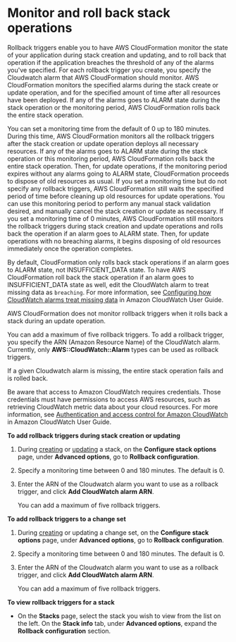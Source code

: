 # Monitor and roll back stack operations<a name="using-cfn-rollback-triggers"></a>

Rollback triggers enable you to have AWS CloudFormation monitor the state of your application during stack creation and updating, and to roll back that operation if the application breaches the threshold of any of the alarms you've specified\. For each rollback trigger you create, you specify the Cloudwatch alarm that AWS CloudFormation should monitor\. AWS CloudFormation monitors the specified alarms during the stack create or update operation, and for the specified amount of time after all resources have been deployed\. If any of the alarms goes to ALARM state during the stack operation or the monitoring period, AWS CloudFormation rolls back the entire stack operation\.

You can set a monitoring time from the default of 0 up to 180 minutes\. During this time, AWS CloudFormation monitors all the rollback triggers after the stack creation or update operation deploys all necessary resources\. If any of the alarms goes to ALARM state during the stack operation or this monitoring period, AWS CloudFormation rolls back the entire stack operation\. Then, for update operations, if the monitoring period expires without any alarms going to ALARM state, CloudFormation proceeds to dispose of old resources as usual\. If you set a monitoring time but do not specify any rollback triggers, AWS CloudFormation still waits the specified period of time before cleaning up old resources for update operations\. You can use this monitoring period to perform any manual stack validation desired, and manually cancel the stack creation or update as necessary\. If you set a monitoring time of 0 minutes, AWS CloudFormation still monitors the rollback triggers during stack creation and update operations and rolls back the operation if an alarm goes to ALARM state\. Then, for update operations with no breaching alarms, it begins disposing of old resources immediately once the operation completes\.

By default, CloudFormation only rolls back stack operations if an alarm goes to ALARM state, not INSUFFICIENT\_DATA state\. To have AWS CloudFormation roll back the stack operation if an alarm goes to INSUFFICIENT\_DATA state as well, edit the CloudWatch alarm to treat missing data as `breaching`\. For more information, see [Configuring how CloudWatch alarms treat missing data](https://docs.aws.amazon.com/AmazonCloudWatch/latest/monitoring/AlarmThatSendsEmail.html#alarms-and-missing-data) in Amazon CloudWatch User Guide\.

AWS CloudFormation does not monitor rollback triggers when it rolls back a stack during an update operation\.

You can add a maximum of five rollback triggers\. To add a rollback trigger, you specify the ARN \(Amazon Resource Name\) of the CloudWatch alarm\. Currently, only **AWS::CloudWatch::Alarm** types can be used as rollback triggers\. 

If a given Cloudwatch alarm is missing, the entire stack operation fails and is rolled back\.

Be aware that access to Amazon CloudWatch requires credentials\. Those credentials must have permissions to access AWS resources, such as retrieving CloudWatch metric data about your cloud resources\. For more information, see [Authentication and access control for Amazon CloudWatch](https://docs.aws.amazon.com/AmazonCloudWatch/latest/monitoring/auth-and-access-control-cw.html) in Amazon CloudWatch User Guide\.

**To add rollback triggers during stack creation or updating**

1. During [creating](https://docs.aws.amazon.com/AWSCloudFormation/latest/UserGuide/cfn-console-create-stack.html) or [updating](https://docs.aws.amazon.com/AWSCloudFormation/latest/UserGuide/using-cfn-updating-stacks.html) a stack, on the **Configure stack options** page, under **Advanced options**, go to **Rollback configuration**\.

1. Specify a monitoring time between 0 and 180 minutes\. The default is 0\.

1. Enter the ARN of the Cloudwatch alarm you want to use as a rollback trigger, and click **Add CloudWatch alarm ARN**\. 

   You can add a maximum of five rollback triggers\.

**To add rollback triggers to a change set**

1. During [creating](https://docs.aws.amazon.com/AWSCloudFormation/latest/UserGuide/using-cfn-updating-stacks-changesets-create.html) or updating a change set, on the **Configure stack options** page, under **Advanced options**, go to **Rollback configuration**\.

1. Specify a monitoring time between 0 and 180 minutes\. The default is 0\.

1. Enter the ARN of the Cloudwatch alarm you want to use as a rollback trigger, and click **Add CloudWatch alarm ARN**\.

   You can add a maximum of five rollback triggers\.

**To view rollback triggers for a stack**
+ On the **Stacks** page, select the stack you wish to view from the list on the left\. On the **Stack info** tab, under **Advanced options**, expand the **Rollback configuration** section\.